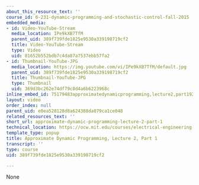 ```yaml
---
about_this_resource_text: ''
course_id: 6-231-dynamic-programming-and-stochastic-control-fall-2015
embedded_media:
- id: Video-YouTube-Stream
  media_location: IPe9kXB7TfM
  parent_uid: 389f739fde1825e9530a339198719cf2
  title: Video-YouTube-Stream
  type: Video
  uid: 81652b552bdb7c4da87a7537ebb57fa2
- id: Thumbnail-YouTube-JPG
  media_location: https://img.youtube.com/vi/IPe9kXB7TfM/default.jpg
  parent_uid: 389f739fde1825e9530a339198719cf2
  title: Thumbnail-YouTube-JPG
  type: Thumbnail
  uid: 369d3bc262e74df79c8d4a6b6223968c
inline_embed_id: 75179483approximatedynamicprogramming,lecture2,part192807490
layout: video
order_index: null
parent_uid: e0ea528128d8a624388da079ca1ce048
related_resources_text: ''
short_url: approximate-dynamic-programming-lecture-2-part-1
technical_location: https://ocw.mit.edu/courses/electrical-engineering-and-computer-science/6-231-dynamic-programming-and-stochastic-control-fall-2015/related-video-lectures/approximate-dynamic-programming-lecture-2-part-1
template_type: popup
title: Approximate Dynamic Programming, Lecture 2, Part 1
transcript: ''
type: course
uid: 389f739fde1825e9530a339198719cf2

---
```

None